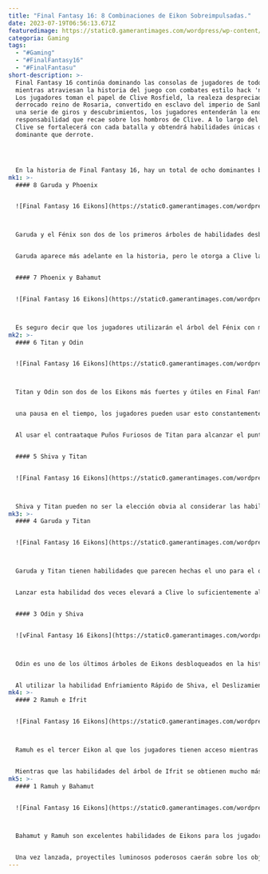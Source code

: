 ```yaml
---
title: "Final Fantasy 16: 8 Combinaciones de Eikon Sobreimpulsadas."
date: 2023-07-19T06:56:13.671Z
featuredimage: https://static0.gamerantimages.com/wordpress/wp-content/uploads/2023/07/odin-and-titan-in-final-fantasy-16.jpg?q=50&fit=contain&w=1140&h=&dpr=1.5
categoria: Gaming
tags:
  - "#Gaming"
  - "#FinalFantasy16"
  - "#FinalFantasu"
short-description: >-
  Final Fantasy 16 continúa dominando las consolas de jugadores de todo el mundo
  mientras atraviesan la historia del juego con combates estilo hack 'n' slash.
  Los jugadores toman el papel de Clive Rosfield, la realeza despreciada del
  derrocado reino de Rosaria, convertido en esclavo del imperio de Sanbreque. En
  una serie de giros y descubrimientos, los jugadores entenderán la enorme
  responsabilidad que recae sobre los hombros de Clive. A lo largo del camino,
  Clive se fortalecerá con cada batalla y obtendrá habilidades únicas de cada
  dominante que derrote.




  En la historia de Final Fantasy 16, hay un total de ocho dominantes bendecidos con tremendo poder de seres divinos llamados Eikons: Odin, Titan, Shiva, Garuda, Bahamut, Ifrit, Ramuh y Phoenix. Canalizar estos Eikons le otorga a Clive un nuevo árbol de habilidades y la posibilidad de mejorarlas para utilizarlas en conjunto con cada árbol. La combinación adecuada de habilidades puede proporcionar una experiencia de combate mucho más fluida y crear ataques increíblemente devastadores que pueden reducir las barras de salud de los jefes y enemigos a la nada.
mk1: >-
  #### 8 Garuda y Phoenix


  ![Final Fantasy 16 Eikons](https://static0.gamerantimages.com/wordpress/wp-content/uploads/2023/07/garuda-phoenix-entry-image.jpg?q=50&fit=crop&w=1500&dpr=1.5 "Final Fantasy 16 Eikons")



  Garuda y el Fénix son dos de los primeros árboles de habilidades desbloqueados en la historia de Final Fantasy 16. Clive ya está muy conectado con las habilidades del Fénix, teniendo acceso a los ataques Desplazamiento del Fénix y Ola de Calor.


  Garuda aparece más adelante en la historia, pero le otorga a Clive la habilidad de atraer a los enemigos gracias a un gancho y también evitar ataques que desencadenen un contraataque muy dañino. Gracias a los combos innatos del árbol de Eikons del Fénix, muchos de los ataques hacen que los enemigos salgan volando. Utilizar estos ataques con el árbol de Garuda y su capacidad de gancho permitirá extender aún más los combos.


  #### 7 Phoenix y Bahamut


  ![Final Fantasy 16 Eikons](https://static0.gamerantimages.com/wordpress/wp-content/uploads/2023/07/phoenix-bahamut-entry-image.jpg?q=50&fit=crop&w=1500&dpr=1.5 "Final Fantasy 16 Eikons")



  Es seguro decir que los jugadores utilizarán el árbol del Fénix con mayor frecuencia, hasta el punto en que se convertirá en algo natural en el combate básico del juego. Una vez que los jugadores avancen lo suficiente y desbloqueen el árbol de Bahamut, al principio puede ser muy polarizante debido a que es predominantemente de habilidades a distancia. Sin embargo, el Eikon del Fénix permite acercarse rápidamente a los enemigos e incluso tiene algunas opciones de ataque a distancia propias. La habilidad Satélite, combinada con combos de acción y Llamas Crecientes, puede resultar en un gran daño a la barra de impacto del enemigo.
mk2: >-
  #### 6 Titan y Odin


  ![Final Fantasy 16 Eikons](https://static0.gamerantimages.com/wordpress/wp-content/uploads/2023/07/odin-titan-entry-image.jpg?q=50&fit=crop&w=1500&dpr=1.5 "Final Fantasy 16 Eikons")



  Titan y Odin son dos de los Eikons más fuertes y útiles en Final Fantasy 16. Gracias a que Titan tiene un contraataque innato que provoca un gran daño de impacto y


  una pausa en el tiempo, los jugadores pueden usar esto constantemente para interrumpir los ataques enemigos. La clase Eikon de Odin también tiene una habilidad para detener el tiempo, pero primero debe hacer contacto para iniciarla.


  Al usar el contraataque Puños Furiosos de Titan para alcanzar el punto medio de impacto de un enemigo, se crea una oportunidad para usar el aturdimiento para luego realizar Estocada Danzante, lo que provocará aún más daño de impacto y llenará la barra de Zanketsu cuando el enemigo esté completamente aturdido.


  #### 5 Shiva y Titan


  ![Final Fantasy 16 Eikons](https://static0.gamerantimages.com/wordpress/wp-content/uploads/2023/07/shiva-titan-entry-image.jpg?q=50&fit=crop&w=1500&dpr=1.5 "Final Fantasy 16 Eikons")



  Shiva y Titan pueden no ser la elección obvia al considerar las habilidades de los Eikons que se complementan entre sí, pero gracias a la complejidad del combate de Final Fantasy 16, es muy posible crear una química con múltiples habilidades de ambos árboles. Shiva es perfecta para el control de multitudes gracias a su habilidad Enfriamiento Rápido, que además de otorgar a Clive una mayor maniobrabilidad, puede congelar permanentemente a los objetivos menores. Congelar a los enemigos los preparará perfectamente para algunos de los ataques más poderosos de Titan, como Viento en Alto y Furia Terrenal.
mk3: >-
  #### 4 Garuda y Titan


  ![Final Fantasy 16 Eikons](https://static0.gamerantimages.com/wordpress/wp-content/uploads/2023/07/garuda-titan-entry-image.jpg?q=50&fit=crop&w=1500&dpr=1.5 "Final Fantasy 16 Eikons")



  Garuda y Titan tienen habilidades que parecen hechas el uno para el otro; con Garuda atrayendo y las habilidades de carga de Titan, los jugadores pueden garantizar conexiones con algunos de los ataques de Titan de mayor impacto. Lo que es único de la habilidad Abrazo Mortal de Garuda es que, cuando se mejora y se ejecuta en el aire, eleva a Clive aún más alto mientras ataca con una de las garras de Garuda.


  Lanzar esta habilidad dos veces elevará a Clive lo suficientemente alto como para combinarla con la versión aérea de Remolino, que puede infligir un gran daño a un objetivo aturdido que espera debajo.


  #### 3 Odin y Shiva


  ![vFinal Fantasy 16 Eikons](https://static0.gamerantimages.com/wordpress/wp-content/uploads/2023/07/ogin-shiva-entry-image.jpg?q=50&fit=crop&w=1500&dpr=1.5 "Final Fantasy 16 Eikons")



  Odin es uno de los últimos árboles de Eikons desbloqueados en la historia de Final Fantasy 16 y también uno de los más mortales, otorgando a Clive una ruta de combo completamente nueva y mayor movilidad. La habilidad Era de Hielo de Shiva es excelente para levantar objetivos o extender combos con ataques básicos.


  Al utilizar la habilidad Enfriamiento Rápido de Shiva, el Deslizamiento del Abismo de Odin o Nube del Cielo pueden dar lugar a combos largos con un daño impresionante. Los jugadores pueden intercambiar varias habilidades con Odin y Shiva y tener una multitud de opciones con el árbol principal de Eikons que elijan.
mk4: >-
  #### 2 Ramuh e Ifrit


  ![Final Fantasy 16 Eikons](https://static0.gamerantimages.com/wordpress/wp-content/uploads/2023/07/ramuh-ifrit-entry-image.jpg?q=50&fit=crop&w=1500&dpr=1.5 "Final Fantasy 16 Eikons")



  Ramuh es el tercer Eikon al que los jugadores tienen acceso mientras se sumergen en la historia de Final Fantasy 16 y vislumbran el panorama más amplio. El monarca de la electricidad tiene una gran cantidad de habilidades de gran daño, algunas de las cuales tienen los números más altos del juego.


  Mientras que las habilidades del árbol de Ifrit se obtienen mucho más lentamente que el resto, una vez obtenidas, Ifrit y Ramuh hacen un gran equipo. Combinar la habilidad Poste de Iluminación con la habilidad Encendido permite encadenar los múltiples golpes de ambos y maximizar el daño, especialmente al usar Golpe Límite.
mk5: >-
  #### 1 Ramuh y Bahamut


  ![Final Fantasy 16 Eikons](https://static0.gamerantimages.com/wordpress/wp-content/uploads/2023/07/bahamut-ramuh-entry-image.jpg?q=50&fit=crop&w=1500&dpr=1.5 "Final Fantasy 16 Eikons")



  Bahamut y Ramuh son excelentes habilidades de Eikons para los jugadores a quienes les gusta jugar desde la retaguardia y lanzar una lluvia de poderosos hechizos para mantener a raya a los enemigos y evitar el combate directo con jefes poderosos. La habilidad Alas de Luz de Bahamut es una habilidad notable para evitar ataques mientras carga poderosa magia en forma de Megaflama.


  Una vez lanzada, proyectiles luminosos poderosos caerán sobre los objetivos y dejarán a Clive abierto para emparejarla con más habilidades. La elección de habilidades de combinación puede ser cualquiera de las habilidades de Ramuh, como Tormenta Eléctrica o incluso Rayo del Juicio.
---
```

